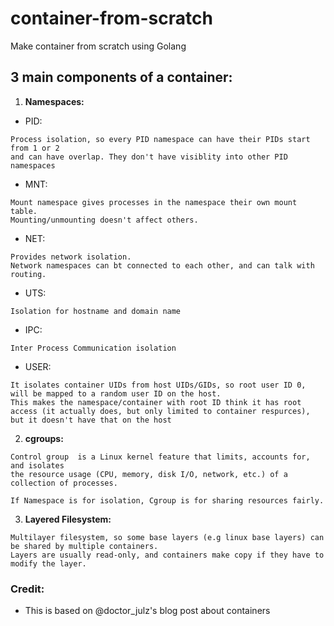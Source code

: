 # container-from-scratch
Make container from scratch using Golang

## 3 main components of a container:
1. **Namespaces:**
  - PID:
  ```
  Process isolation, so every PID namespace can have their PIDs start from 1 or 2
  and can have overlap. They don't have visiblity into other PID namespaces
  ```

  - MNT:
  ```
  Mount namespace gives processes in the namespace their own mount table.
  Mounting/unmounting doesn't affect others.
  ```

  - NET:
  ```
  Provides network isolation.
  Network namespaces can bt connected to each other, and can talk with routing.
  ```

  - UTS:
  ```
  Isolation for hostname and domain name
  ```

  - IPC:
  ```
  Inter Process Communication isolation
  ```

  - USER:
  ```
  It isolates container UIDs from host UIDs/GIDs, so root user ID 0, will be mapped to a random user ID on the host.
  This makes the namespace/container with root ID think it has root access (it actually does, but only limited to container respurces), but it doesn't have that on the host
  ```

2. **cgroups:**
  ```
  Control group  is a Linux kernel feature that limits, accounts for, and isolates
  the resource usage (CPU, memory, disk I/O, network, etc.) of a collection of processes.

  If Namespace is for isolation, Cgroup is for sharing resources fairly.
  ```

3. **Layered Filesystem:**
  ```
  Multilayer filesystem, so some base layers (e.g linux base layers) can be shared by multiple containers.
  Layers are usually read-only, and containers make copy if they have to modify the layer.
  ```


### Credit:
- This is based on @doctor_julz's blog post about containers

